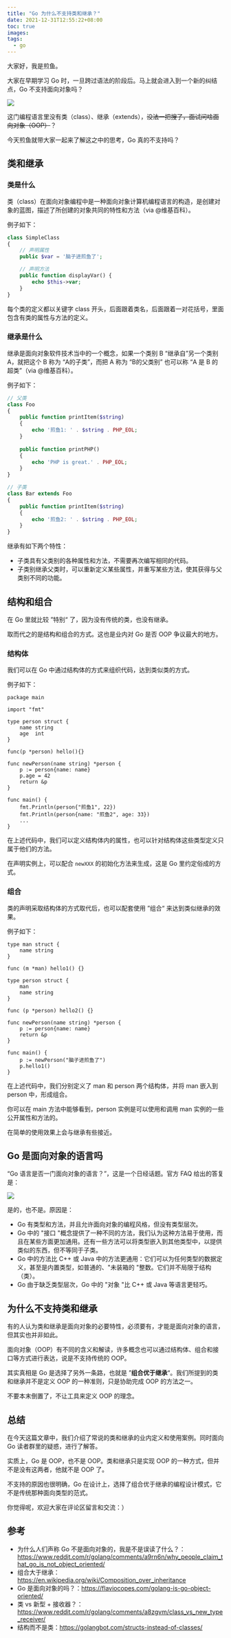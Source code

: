 ```yaml
---
title: "Go 为什么不支持类和继承？"
date: 2021-12-31T12:55:22+08:00
toc: true
images:
tags: 
  - go
---
```


大家好，我是煎鱼。

大家在早期学习 Go 时，一旦跨过语法的阶段后。马上就会进入到一个新的纠结点，Go 不支持面向对象吗？

![](https://files.mdnice.com/user/3610/a299d98d-e46c-4a6d-8362-02f957e86b10.png)


这门编程语言里没有类（class）、继承（extends），~~没法一把搜了，面试问啥面向对象（OOP）~~？

今天煎鱼就带大家一起来了解这之中的思考，Go 真的不支持吗？

## 类和继承

### 类是什么

类（class）在面向对象编程中是一种面向对象计算机编程语言的构造，是创建对象的蓝图，描述了所创建的对象共同的特性和方法（via @维基百科）。

例子如下：

```php
class SimpleClass
{
    // 声明属性
    public $var = '脑子进煎鱼了';

    // 声明方法
    public function displayVar() {
        echo $this->var;
    }
}
```

每个类的定义都以关键字 class 开头，后面跟着类名，后面跟着一对花括号，里面包含有类的属性与方法的定义。

### 继承是什么

继承是面向对象软件技术当中的一个概念，如果一个类别 B “继承自”另一个类别 A，就把这个 B 称为 “A的子类”，而把 A 称为 “B的父类别” 也可以称 “A 是 B 的超类”（via @维基百科）。

例子如下：

```php
// 父类
class Foo
{
    public function printItem($string)
    {
        echo '煎鱼1: ' . $string . PHP_EOL;
    }
    
    public function printPHP()
    {
        echo 'PHP is great.' . PHP_EOL;
    }
}

// 子类
class Bar extends Foo
{
    public function printItem($string)
    {
        echo '煎鱼2: ' . $string . PHP_EOL;
    }
}
```

继承有如下两个特性：
- 子类具有父类别的各种属性和方法，不需要再次编写相同的代码。
- 子类别继承父类时，可以重新定义某些属性，并重写某些方法，使其获得与父类别不同的功能。

## 结构和组合

在 Go 里就比较 ”特别“ 了，因为没有传统的类，也没有继承。

取而代之的是结构和组合的方式。这也是业内对 Go 是否 OOP 争议最大的地方。

### 结构体

我们可以在 Go 中通过结构体的方式来组织代码，达到类似类的方式。

例子如下：

```golang
package main

import "fmt"

type person struct {
    name string
    age  int
}

func(p *person) hello(){}

func newPerson(name string) *person {
    p := person{name: name}
    p.age = 42
    return &p
}

func main() {
    fmt.Println(person{"煎鱼1", 22})
    fmt.Println(person{name: "煎鱼2", age: 33})
    ...
}
```

在上述代码中，我们可以定义结构体内的属性，也可以针对结构体这些类型定义只属于他们的方法。

在声明实例上，可以配合 `newXXX` 的初始化方法来生成，这是 Go 里约定俗成的方式。

### 组合

类的声明采取结构体的方式取代后，也可以配套使用 ”组合“ 来达到类似继承的效果。

例子如下：

```golang
type man struct {
	name string
}

func (m *man) hello1() {}

type person struct {
	man
	name string
}

func (p *person) hello2() {}

func newPerson(name string) *person {
	p := person{name: name}
	return &p
}

func main() {
	p := newPerson("脑子进煎鱼了")
	p.hello1()
}
```

在上述代码中，我们分别定义了 man 和 person 两个结构体，并将 man 嵌入到 person 中，形成组合。

你可以在 main 方法中能够看到，person 实例是可以使用和调用 man 实例的一些公开属性和方法的。

在简单的使用效果上会与继承有些接近。

## Go 是面向对象的语言吗

“Go 语言是否一门面向对象的语言？”，这是一个日经话题。官方 FAQ 给出的答复是：

![](https://files.mdnice.com/user/3610/159601a9-b428-4958-9f85-2214aea30127.png)

是的，也不是。原因是：

- Go 有类型和方法，并且允许面向对象的编程风格，但没有类型层次。
- Go 中的 "接口 "概念提供了一种不同的方法，我们认为这种方法易于使用，而且在某些方面更加通用。还有一些方法可以将类型嵌入到其他类型中，以提供类似的东西，但不等同于子类。
- Go 中的方法比 C++ 或 Java 中的方法更通用：它们可以为任何类型的数据定义，甚至是内置类型，如普通的、"未装箱的 "整数。它们并不局限于结构（类）。
- Go 由于缺乏类型层次，Go 中的 "对象 "比 C++ 或 Java 等语言更轻巧。

## 为什么不支持类和继承

有的人认为类和继承是面向对象的必要特性，必须要有，才能是面向对象的语言，但其实也并非如此。

面向对象（OOP）有不同的含义和解读，许多概念也可以通过结构体、组合和接口等方式进行表达，说是不支持传统的 OOP。

其实真相是 Go 是选择了另外一条路，也就是 ”**组合优于继承**“。我们所提到的类和继承并不是定义 OOP 的一种准则，只是协助完成 OOP 的方法之一。

不要本末倒置了，不让工具来定义 OOP 的理念。

## 总结

在今天这篇文章中，我们介绍了常说的类和继承的业内定义和使用案例。同时面向 Go 读者群里的疑惑，进行了解答。

实质上，Go 是 OOP，也不是 OOP。类和继承只是实现 OOP 的一种方式，但并不是没有这两者，他就不是 OOP 了。

不支持的原因也很明确，Go 在设计上，选择了组合优于继承的编程设计模式，它不是传统那种面向类型的范式。

你觉得呢，欢迎大家在评论区留言和交流：）
 
## 参考

- 为什么人们声称 Go 不是面向对象的，我是不是误读了什么？：https://www.reddit.com/r/golang/comments/a9rn6n/why_people_claim_that_go_is_not_object_oriented/
- 组合大于继承：https://en.wikipedia.org/wiki/Composition_over_inheritance
- Go 是面向对象的吗？：https://flaviocopes.com/golang-is-go-object-oriented/
- 类 vs 新型 + 接收器？：https://www.reddit.com/r/golang/comments/a8zgvm/class_vs_new_type_receiver/
- 结构而不是类：https://golangbot.com/structs-instead-of-classes/